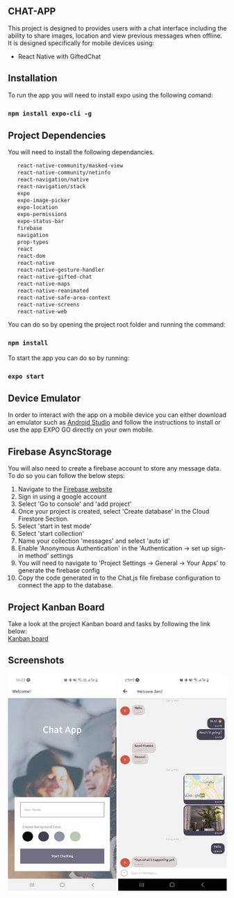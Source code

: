 ## CHAT-APP

This project is designed to provides users with a chat interface including the ability to share images, location and view previous messages when offline.
It is designed specifically for mobile devices using:
* React Native with GiftedChat

## Installation

To run the app you will need to install expo using the following comand:

### `npm install expo-cli -g`

## Project Dependencies

You will need to install the following dependancies. 

```react-native-community/async-storage
   react-native-community/masked-view
   react-native-community/netinfo
   react-navigation/native
   react-navigation/stack
   expo
   expo-image-picker
   expo-location
   expo-permissions
   expo-status-bar
   firebase
   navigation
   prop-types
   react
   react-dom
   react-native
   react-native-gesture-handler
   react-native-gifted-chat
   react-native-maps
   react-native-reanimated
   react-native-safe-area-context
   react-native-screens
   react-native-web
```

You can do so by opening the project root folder and running the command:

### `npm install`

To start the app you can do so by running:

### `expo start`

## Device Emulator

In order to interact with the app on a mobile device you can either download an emulator such as [Android Studio](https://developer.android.com/studio/) and follow the instructions to install or use the app EXPO GO directly on your own mobile.  

## Firebase AsyncStorage

You will also need to create a firebase account to store any message data.
To do so you can follow the below steps:

1. Navigate to the [Firebase website](https://firebase.google.com/?hl=en)
2. Sign in using a google account
3. Select 'Go to console' and 'add project'
4. Once your project is created, select 'Create database' in the Cloud Firestore Section.
5. Select 'start in test mode'
6. Select 'start collection'
7. Name your collection 'messages' and select 'auto id' 
8. Enable 'Anonymous Authentication' in the 'Authentication -> set up sign-in method' settings 
9. You will need to navigate to 'Project Settings -> General -> Your Apps' to generate the firebase config
10. Copy the code generated in to the Chat.js file firebase configuration to connect the app to the database.

## Project Kanban Board

Take a look at the project Kanban board and tasks by following the link below: </br>
[Kanban board](https://trello.com/b/qy5mGnB0/chat-app)

## Screenshots

<div align="center">
<img align="left" width="250" height="500" src="/images/homepage.jpg">
<img align="right" width="250" height="500" src="/images/chatscreen.jpg">
</div>